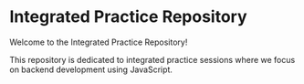 # Integrated Practice Repository

Welcome to the Integrated Practice Repository!

This repository is dedicated to integrated practice sessions where we focus on backend development using JavaScript.


